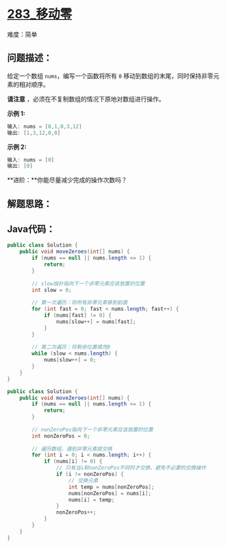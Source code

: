 # [283_移动零](https://leetcode.cn/problems/move-zeroes/)

难度：简单

## 问题描述：

给定一个数组 `nums`，编写一个函数将所有 `0` 移动到数组的末尾，同时保持非零元素的相对顺序。

**请注意** ，必须在不复制数组的情况下原地对数组进行操作。

**示例 1:**

```java
输入: nums = [0,1,0,3,12]
输出: [1,3,12,0,0]
```

**示例 2:**

```java
输入: nums = [0]
输出: [0]
```

**进阶：**你能尽量减少完成的操作次数吗？

## 解题思路：

## Java代码：

```java
public class Solution {
    public void moveZeroes(int[] nums) {
        if (nums == null || nums.length <= 1) {
            return;
        }
        
        // slow指针指向下一个非零元素应该放置的位置
        int slow = 0;
        
        // 第一次遍历：将所有非零元素移到前面
        for (int fast = 0; fast < nums.length; fast++) {
            if (nums[fast] != 0) {
                nums[slow++] = nums[fast];
            }
        }
        
        // 第二次遍历：将剩余位置填充0
        while (slow < nums.length) {
            nums[slow++] = 0;
        }
    }
}
```

```java
public class Solution {
    public void moveZeroes(int[] nums) {
        if (nums == null || nums.length <= 1) {
            return;
        }
        
        // nonZeroPos指向下一个非零元素应该放置的位置
        int nonZeroPos = 0;
        
        // 遍历数组，遇到非零元素就交换
        for (int i = 0; i < nums.length; i++) {
            if (nums[i] != 0) {
                // 只有当i和nonZeroPos不同时才交换，避免不必要的交换操作
                if (i != nonZeroPos) {
                    // 交换元素
                    int temp = nums[nonZeroPos];
                    nums[nonZeroPos] = nums[i];
                    nums[i] = temp;
                }
                nonZeroPos++;
            }
        }
    }
}
```

